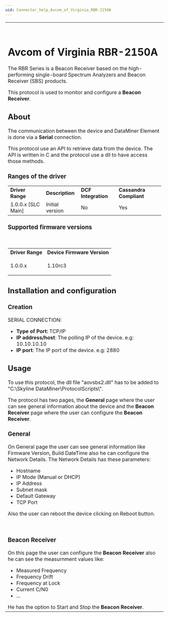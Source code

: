 ```yaml
---
uid: Connector_help_Avcom_of_Virginia_RBR-2150A
---
```


<table>
<colgroup>
<col style="width: 100%" />
</colgroup>
<tbody>
<tr class="header">
<th><br />
</th>
</tr>
&#10;<tr class="odd">
<td><h1 id="avcom-of-virginia-rbr-2150a">Avcom of Virginia RBR-2150A</h1>
<p>The RBR Series is a Beacon Receiver based on the high-performing single-board Spectrum Analyzers and Beacon Receiver (SBS) products.</p>
<p>This protocol is used to monitor and configure a <strong>Beacon Receiver</strong>.</p>
<h2 id="about">About</h2>
<p>The communication between the device and DataMiner Element is done via a <strong>Serial</strong> connection.</p>
<p>This protocol use an API to retrieve data from the device. The API is written in C and the protocol use a dll to have access those methods.</p>
<h3 id="ranges-of-the-driver">Ranges of the driver</h3>
<table>
<tbody>
<tr class="odd">
<td><strong>Driver Range</strong></td>
<td><strong>Description</strong></td>
<td><strong>DCF Integration</strong></td>
<td><strong>Cassandra Compliant</strong></td>
</tr>
<tr class="even">
<td>1.0.0.x [SLC Main]</td>
<td>Initial version</td>
<td>No</td>
<td>Yes</td>
</tr>
</tbody>
</table>
<h3 id="supported-firmware-versions">Supported firmware versions</h3>
<p><br />
</p>
<table>
<tbody>
<tr class="odd">
<td><strong>Driver Range</strong></td>
<td><strong>Device Firmware Version</strong></td>
</tr>
<tr class="even">
<td>1.0.0.x</td>
<td><p>1.10rc3</p></td>
</tr>
</tbody>
</table>
<h2 id="installation-and-configuration">Installation and configuration</h2>
<h3 id="creation">Creation</h3>
<p>SERIAL CONNECTION:<br />
</p>
<ul>
<li><strong>Type of Port:</strong> TCP/IP<br />
</li>
<li><strong>IP address/host</strong>: The polling IP of the device. e.g: 10.10.10.10<br />
</li>
<li><strong>IP port</strong>: The IP port of the device. e.g: 2880<br />
</li>
</ul>
<h2 id="usage">Usage</h2>
<p>To use this protocol, the dll file "aovsbs2.dll" has to be added to "C:\Skyline DataMiner\ProtocolScripts\".<br />
</p>
<p>The protocol has two pages, the <strong>General</strong> page where the user can see general information about the device and the <strong>Beacon Receiver</strong> page where the user can configure the <strong>Beacon Receiver</strong>.<br />
</p>
<h3 id="general">General</h3>
<p>On General page the user can see general information like Firmware Version, Build DateTime also he can configure the Network Details. The Network Details has these parameters:</p>
<ul>
<li>Hostname</li>
<li>IP Mode (Manual or DHCP)<br />
</li>
<li>IP Address</li>
<li>Subnet mask</li>
<li>Default Gateway</li>
<li>TCP Port</li>
</ul>
Also the user can reboot the device clicking on Reboot button.<br />
&#10;<p><br />
</p>
<h3 id="beacon-receiver">Beacon Receiver</h3>
<p>On this page the user can configure the <strong>Beacon Receiver</strong> also he can see the measurnment values like:</p>
<ul>
<li>Measured Frequency</li>
<li>Frequency Drift</li>
<li>Frequency at Lock</li>
<li>Current C/N0<br />
</li>
<li>...<br />
</li>
</ul>
He has the option to Start and Stop the <strong>Beacon Receiver</strong>.<br />
</td>
</tr>
</tbody>
</table>


